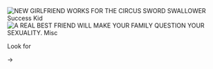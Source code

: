 <img id="post-3vogj2" class="post-image" src="http://s.quickmeme.com/img/e8/e849d91ad0841af515b0b1d55acf5877b1bef22f8121aad8ac5137ccc2871dcc.jpg" alt="NEW GIRLFRIEND WORKS FOR THE CIRCUS  SWORD SWALLOWER  Success Kid">

<img id="post-3voz9q" class="post-image" src="http://s.quickmeme.com/img/da/da1bb620a8ac281f38a801dcf0e6ec45e5f810cbe30eb2cc3271d109cad0503e.jpg" alt="A REAL BEST FRIEND WILL MAKE YOUR FAMILY QUESTION YOUR SEXUALITY.  Misc">

Look for 
<div class="img-holder"> -> <img ... alt>
